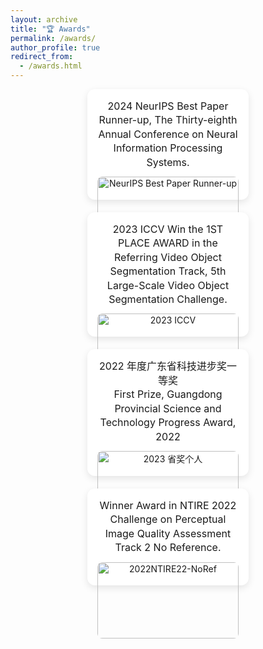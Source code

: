 ```yaml
---
layout: archive
title: "🏆 Awards"
permalink: /awards/
author_profile: true
redirect_from:
  - /awards.html
---
```


<style>
  .awards-container {
    display: flex;
    flex-wrap: wrap;          /* 自动换行 */
    justify-content: center;  /* 居中对齐 */
    gap: 20px;                /* 卡片间距 */
  }

  .award-card {
    width: 45%;               /* 两个卡片一行（留出间距） */
    max-width: 400px;         /* 限制最大宽度 */
    background: #fff;         /* 卡片背景色 */
    border-radius: 12px;      /* 圆角 */
    box-shadow: 0 4px 12px rgba(0,0,0,0.1); /* 阴影 */
    padding: 16px;
    text-align: center;       /* 内容居中 */
  }

  .award-card img {
    width: 100%;              /* 图片自适应卡片宽度 */
    height: auto;             /* 保持比例 */
    border-radius: 8px;
    margin-top: 12px;
  }

  .award-text {
    font-size: 16px;
    line-height: 1.4em;
  }
</style>

<div class="awards-container">

  <div class="award-card">
    <div class="award-text">
      2024 NeurIPS Best Paper Runner-up, The Thirty-eighth Annual Conference on Neural Information Processing Systems.
    </div>
    <img src="{{ '../images/NeurIPS Best Paper Runner-up.png' | relative_url }}" alt="NeurIPS Best Paper Runner-up">
  </div>

  <div class="award-card">
    <div class="award-text">
      2023 ICCV Win the 1ST PLACE AWARD in the Referring Video Object Segmentation Track, 5th Large-Scale Video Object Segmentation Challenge.
    </div>
    <img src="{{ '../images/2023ICCV.png' | relative_url }}" alt="2023 ICCV">
  </div>

  <div class="award-card">
    <div class="award-text">
      2022 年度广东省科技进步奖一等奖<br>
      First Prize, Guangdong Provincial Science and Technology Progress Award, 2022
    </div>
    <img src="{{ '../images/2022省奖个人.png' | relative_url }}" alt="2023 省奖个人">
  </div>

  <div class="award-card">
    <div class="award-text">
      Winner Award in NTIRE 2022 Challenge on Perceptual Image Quality Assessment Track 2 No Reference.
    </div>
    <img src="{{ '../images/2022NTIRE22-NoRef.jpg' | relative_url }}" alt="2022NTIRE22-NoRef">
  </div>

  <!-- 其余奖项同理写成 award-card -->

</div>

<!-- <div style="font-size:16px;">
  <ol>
    <li>2024 NeurIPS Best Paper Runner-up, The Thirty-eighth Annual Conference on Neural Information Processing Systems.</li>
    <div align="center">
      <img src="{{ '../images/NeurIPS Best Paper Runner-up.png' | relative_url }}" width="329.2" height="256" alt="NeurIPS Best Paper Runner-up">
    </div><br>
    <li>2023 ICCV Win the 1ST PLACE AWARD in the Referring Video Object Segmentation Track, 5th Large-Scale Video Object Segmentation Challenge.</li>
    <div align="center">
      <img src="{{ '../images/2023ICCV.png' | relative_url }}" width="329.2" height=auto alt="2023 ICCV">
    </div><br>
    <li>2022 年度广东省科技进步奖一等奖<br>
    First Prize, Guangdong Provincial Science and Technology Progress Award, 2022</li>
    <div align="center">
      <img src="{{ '../images/2022省奖个人.png' | relative_url }}" width="329.2" height=auto alt="2023 省奖个人">
    </div><br>
    <li>Winner Award in NTIRE 2022 Challenge on Perceptual Image Quality Assessment Track 2 No Reference.</li>
    <div align="center">
      <img src="{{ '../images/2022NTIRE22-NoRef.jpg' | relative_url }}" width="329.2" height=auto alt="2022NTIRE22-NoRef">
    </div><br>
    <li>Winner Award in NTIRE 2022 Challenge on Perceptual Image Quality Assessment Track 1 Full Reference.</li>
    <div align="center">
      <img src="{{ '../images/2022NTIRE22-fullRef.jpg' | relative_url }}" width="329.2" height=auto alt="2022NTIRE22-fullRef">
    </div><br>
    <li>2021 年度深圳市科技进步奖（个人）<br>
    Shenzhen Science and Technology Progress Award (Individual), 2021</li>
    <div align="center">
      <img src="{{ '../images/2021市科技奖-个人.jpg' | relative_url }}" width="329.2" height=auto alt="2021市科技奖-个人">
    </div><br>
    <li>2021 年度深圳市科技进步奖（单位）<br>
    Shenzhen Science and Technology Progress Award (Organization), 2021</li>
    <div align="center">
      <img src="{{ '../images/2021市科技奖-单位.jpg' | relative_url }}" width="329.2" height=auto alt="2021市科技奖-单位">
    </div><br>
    <li>2020 年度吴文俊人工智能科学技术奖，科技进步奖一等奖<br>
    Wu Wenjun Artificial Intelligence Science and Technology Award – Science and Technology Progress Award (First Prize), 2020</li>
    <div align="center">
      <img src="{{ '../images/2020吴文俊一等奖.jpg' | relative_url }}" width="329.2" height=auto alt="2020吴文俊一等奖">
    </div>
  </ol>
</div> -->
